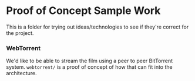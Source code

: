 # Proof of Concept Sample Work

This is a folder for trying out ideas/technologies to see if they're correct for the project.

### WebTorrent
We'd like to be able to stream the film using a peer to peer BitTorrent system. `webtorrent/` is a proof of concept of how that can fit into the architecture.